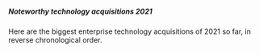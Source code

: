 <script>
  import { Card } from 'svelte-5-ui-lib';
</script>

<Card href="/cards">
  <h5 class="mb-2 text-2xl font-bold tracking-tight text-gray-900 dark:text-white">Noteworthy technology acquisitions 2021</h5>
  <p class="font-normal text-gray-700 dark:text-gray-400 leading-tight">Here are the biggest enterprise technology acquisitions of 2021 so far, in reverse chronological order.</p>
</Card>
